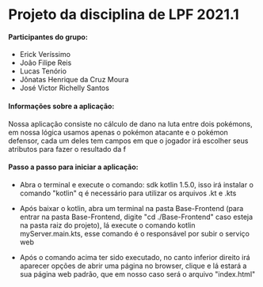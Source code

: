 <h1>Projeto da disciplina de LPF 2021.1</h1>
<div>
    <h4>Participantes do grupo:</h4>
    <ul>
        <li>Erick Veríssimo</li>
        <li>João Filipe Reis</li>
        <li>Lucas Tenório</li>
        <li>Jônatas Henrique da Cruz Moura</li>
        <li>José Victor Richelly Santos</li>
    </ul>
</div>
<div>
    <h4>
        Informações sobre a aplicação:
    </h4>
    <p>Nossa aplicação consiste no cálculo de dano na luta entre dois pokémons, em nossa lógica usamos apenas o pokémon atacante e o pokémon defensor, cada um deles tem campos em que o jogador irá escolher seus atributos para fazer o resultado da f</p>
</div>
<div>
    <h4>Passo a passo para iniciar a aplicação:</h4>
    <ul>
        <li>
            <p>Abra o terminal e execute o comando: sdk kotlin 1.5.0, isso irá instalar o comando "kotlin" q é necessário para utilizar os arquivos .kt e .kts</p>
        </li>
        <li>
            <p>Após baixar o kotlin, abra um terminal na pasta Base-Frontend (para entrar na pasta Base-Frontend, digite "cd ./Base-Frontend" caso esteja na pasta raiz do projeto), lá execute o comando kotlin myServer.main.kts, esse comando é o responsável por subir o serviço web</p>
        </li>
        <li>
            <p>Após o comando acima ter sido executado, no canto inferior direito irá aparecer opções de abrir uma página no browser, clique e lá estará a sua página web padrão, que em nosso caso será o arquivo "index.html"</p>
        </li>
    </ul>
</div>